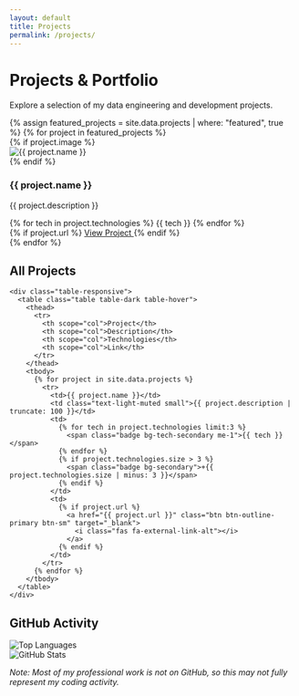 ```yaml
---
layout: default
title: Projects
permalink: /projects/
---
```


<h1 class="display-4 text-gradient mb-5">Projects & Portfolio</h1>

<p class="lead mb-5">Explore a selection of my data engineering and development projects.</p>

<!-- Featured Projects -->
<div class="row mb-5">
  {% assign featured_projects = site.data.projects | where: "featured", true %}
  {% for project in featured_projects %}
    <div class="col-md-6 col-lg-4 mb-4">
      <div class="card bg-dark-glass h-100 border-glow cert-card">
        {% if project.image %}
          <div class="card-img-top-container">
            <div class="card-img-overlay-effect"></div>
            <img src="{{ project.image | relative_url }}" class="card-img-top" alt="{{ project.name }}">
          </div>
        {% endif %}
        <div class="card-body">
          <h3 class="h5 card-title">{{ project.name }}</h3>
          <p class="card-text small text-light-muted">{{ project.description }}</p>
          <div class="mb-3">
            {% for tech in project.technologies %}
              <span class="badge bg-tech me-1 mb-1">{{ tech }}</span>
            {% endfor %}
          </div>
          {% if project.url %}
            <a href="{{ project.url }}" class="btn btn-outline-primary btn-sm" target="_blank">
              <i class="fas fa-code-branch me-2"></i>View Project
            </a>
          {% endif %}
        </div>
      </div>
    </div>
  {% endfor %}
</div>

<!-- All Projects -->
<div class="card bg-dark-glass mb-5 border-glow">
  <div class="card-body">
    <h2 class="card-title section-title mb-4">
      <i class="fas fa-laptop-code me-2 text-primary"></i>All Projects
    </h2>
    
    <div class="table-responsive">
      <table class="table table-dark table-hover">
        <thead>
          <tr>
            <th scope="col">Project</th>
            <th scope="col">Description</th>
            <th scope="col">Technologies</th>
            <th scope="col">Link</th>
          </tr>
        </thead>
        <tbody>
          {% for project in site.data.projects %}
            <tr>
              <td>{{ project.name }}</td>
              <td class="text-light-muted small">{{ project.description | truncate: 100 }}</td>
              <td>
                {% for tech in project.technologies limit:3 %}
                  <span class="badge bg-tech-secondary me-1">{{ tech }}</span>
                {% endfor %}
                {% if project.technologies.size > 3 %}
                  <span class="badge bg-secondary">+{{ project.technologies.size | minus: 3 }}</span>
                {% endif %}
              </td>
              <td>
                {% if project.url %}
                  <a href="{{ project.url }}" class="btn btn-outline-primary btn-sm" target="_blank">
                    <i class="fas fa-external-link-alt"></i>
                  </a>
                {% endif %}
              </td>
            </tr>
          {% endfor %}
        </tbody>
      </table>
    </div>
  </div>
</div>

<!-- GitHub Activity -->
<div class="card bg-dark-glass mb-5 border-glow">
  <div class="card-body">
    <h2 class="card-title section-title mb-4">
      <i class="fab fa-github me-2 text-primary"></i>GitHub Activity
    </h2>
    <div class="text-center">
      <div class="row">
        <div class="col-md-6 mb-4">
          <img src="https://github-readme-stats.vercel.app/api/top-langs/?username=ByteMeDirk&layout=compact&theme=dark&bg_color=00000000" alt="Top Languages" class="img-fluid github-stats">
        </div>
        <div class="col-md-6 mb-4">
          <img src="https://github-readme-stats.vercel.app/api?username=ByteMeDirk&show_icons=true&count_private=true&theme=dark&bg_color=00000000" alt="GitHub Stats" class="img-fluid github-stats">
        </div>
      </div>
      <p class="text-light-muted mt-3"><em>Note: Most of my professional work is not on GitHub, so this may not fully represent my coding activity.</em></p>
    </div>
  </div>
</div>

